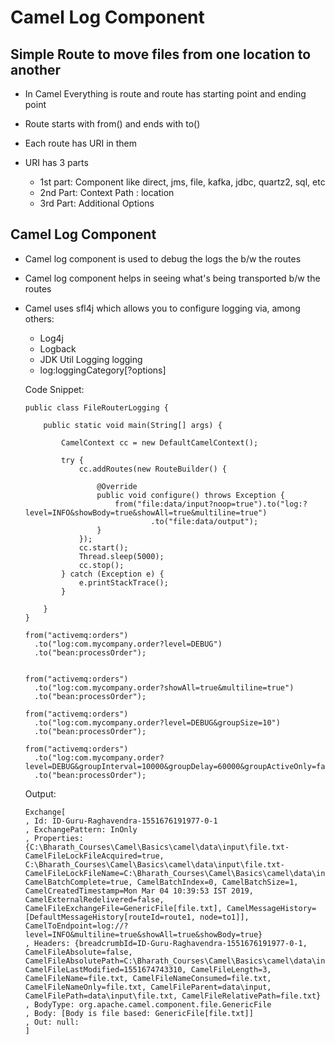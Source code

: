 # Camel Log Component
## Simple Route to move files from one location to another

- 	In  Camel Everything is route and route has starting point and ending point
-	Route starts with from() and ends with to()	
-	Each route has URI in them
-	URI has 3 parts
	
	-	1st part: Component like direct, jms, file, kafka, jdbc, quartz2, sql, etc
	-	2nd Part: Context Path : location
	-	3rd Part: Additional Options
	
	
## Camel Log Component

-	Camel log component is used to debug the logs the b/w the routes
-	Camel log component helps in seeing what's being transported b/w the routes
-	Camel uses sfl4j which allows you to configure logging via, among others:
	-	Log4j
	-	Logback
	-	JDK Util Logging logging
	-	log:loggingCategory[?options]	
	
	Code Snippet:
	
		public class FileRouterLogging {

			public static void main(String[] args) {

				CamelContext cc = new DefaultCamelContext();

				try {
					cc.addRoutes(new RouteBuilder() {

						@Override
						public void configure() throws Exception {
							from("file:data/input?noop=true").to("log:?level=INFO&showBody=true&showAll=true&multiline=true")
									.to("file:data/output");
						}
					});
					cc.start();
					Thread.sleep(5000);
					cc.stop();
				} catch (Exception e) {
					e.printStackTrace();
				}

			}
		}

		from("activemq:orders")
		  .to("log:com.mycompany.order?level=DEBUG")
		  .to("bean:processOrder");


		from("activemq:orders")
		  .to("log:com.mycompany.order?showAll=true&multiline=true")
		  .to("bean:processOrder");

		from("activemq:orders")
		  .to("log:com.mycompany.order?level=DEBUG&groupSize=10")
		  .to("bean:processOrder");

		from("activemq:orders")
		  .to("log:com.mycompany.order?level=DEBUG&groupInterval=10000&groupDelay=60000&groupActiveOnly=false")
		  .to("bean:processOrder");


	Output:
	
		Exchange[
		, Id: ID-Guru-Raghavendra-1551676191977-0-1
		, ExchangePattern: InOnly
		, Properties: {C:\Bharath_Courses\Camel\Basics\camel\data\input\file.txt-CamelFileLockFileAcquired=true, C:\Bharath_Courses\Camel\Basics\camel\data\input\file.txt-CamelFileLockFileName=C:\Bharath_Courses\Camel\Basics\camel\data\input\file.txt.camelLock, CamelBatchComplete=true, CamelBatchIndex=0, CamelBatchSize=1, CamelCreatedTimestamp=Mon Mar 04 10:39:53 IST 2019, CamelExternalRedelivered=false, CamelFileExchangeFile=GenericFile[file.txt], CamelMessageHistory=[DefaultMessageHistory[routeId=route1, node=to1]], CamelToEndpoint=log://?level=INFO&multiline=true&showAll=true&showBody=true}
		, Headers: {breadcrumbId=ID-Guru-Raghavendra-1551676191977-0-1, CamelFileAbsolute=false, CamelFileAbsolutePath=C:\Bharath_Courses\Camel\Basics\camel\data\input\file.txt, CamelFileLastModified=1551674743310, CamelFileLength=3, CamelFileName=file.txt, CamelFileNameConsumed=file.txt, CamelFileNameOnly=file.txt, CamelFileParent=data\input, CamelFilePath=data\input\file.txt, CamelFileRelativePath=file.txt}
		, BodyType: org.apache.camel.component.file.GenericFile
		, Body: [Body is file based: GenericFile[file.txt]]
		, Out: null: 
		]
